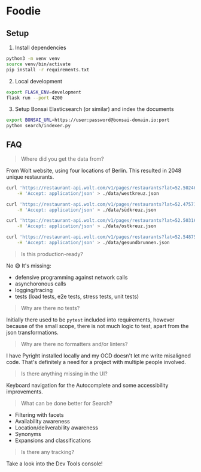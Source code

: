 # Foodie

## Setup

1. Install dependencies
```sh
python3 -m venv venv
source venv/bin/activate
pip install -r requirements.txt
```

2. Local development
```sh
export FLASK_ENV=development
flask run --port 4200
```

3. Setup Bonsai Elasticsearch (or similar) and index the documents
```sh
export BONSAI_URL=https://user:password@bonsai-domain.io:port
python search/indexer.py
```

## FAQ

> Where did you get the data from?

From Wolt website, using four locations of Berlin.
This resulted in 2048 unique restaurants.

```sh
curl 'https://restaurant-api.wolt.com/v1/pages/restaurants?lat=52.5024674&lon=13.2810506' \
    -H 'Accept: application/json' > ./data/westkreuz.json

curl 'https://restaurant-api.wolt.com/v1/pages/restaurants?lat=52.4757114&lon=13.3632231' \
    -H 'Accept: application/json' > ./data/südkreuz.json

curl 'https://restaurant-api.wolt.com/v1/pages/restaurants?lat=52.5031692&lon=13.4671454' \
    -H 'Accept: application/json' > ./data/ostkreuz.json

curl 'https://restaurant-api.wolt.com/v1/pages/restaurants?lat=52.5487585&lon=13.3844482' \
    -H 'Accept: application/json' > ./data/gesundbrunnen.json
```

> Is this production-ready?

No 😅
It's missing:
- defensive programming against network calls
- asynchoronous calls
- logging/tracing
- tests (load tests, e2e tests, stress tests, unit tests)

> Why are there no tests?

Initially there used to be `pytest` included into requirements, however because of the small scope, there is not much logic to test, apart from the json transformations.

> Why are there no formatters and/or linters?

I have Pyright installed locally and my OCD doesn't let me write misaligned code. That's definitely a need for a project with multiple people involved.

> Is there anything missing in the UI?

Keyboard navigation for the Autocomplete and some accessibility improvements.

> What can be done better for Search?

- Filtering with facets
- Availability awareness
- Location/deliverability awareness
- Synonyms
- Expansions and classifications

> Is there any tracking?

Take a look into the Dev Tools console!

